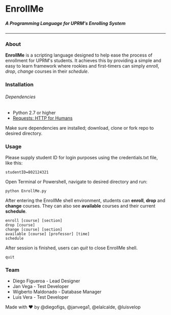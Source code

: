 # EnrollMe
##### A Programming Language for UPRM's Enrolling System

---

### About
**EnrollMe** is a scripting language designed to help ease the process of
enrollment for UPRM's students. It achieves this by providing a simple and
easy to learn framework where rookies and first-timers can simply *enroll*,
*drop*, *change* courses in their *schedule*.

### Installation
###### Dependencies
* Python 2.7 or higher
* [Requests: HTTP for Humans](http://docs.python-requests.org/en/master/user/install/)

Make sure dependencies are installed; download, clone or fork repo to desired directory.

### Usage
Please supply student ID for login purposes using the credentials.txt file, like this:
```
studentID=802124321
```

Open Terminal or Powershell, navigate to desired directory and run:
```
python EnrollMe.py
```

After entering the EnrollMe shell environment, students can **enroll**, **drop** and **change** courses. They can also see **available** courses and their current **schedule**.
```
enroll [course] [section]
drop [course]
change [course] [section]
available [course] [professor] [time]
schedule
```

After session is finished, users can *quit* to close EnrollMe shell.
```
quit
```

### Team
* Diego Figueroa - Lead Designer
* Jan Vega - Test Developer
* Wigberto Maldonado - Database Manager
* Luis Vera - Test Developer

Made with :heart: by @diegofigs, @janvega1, @elalcalde, @luisvelop
